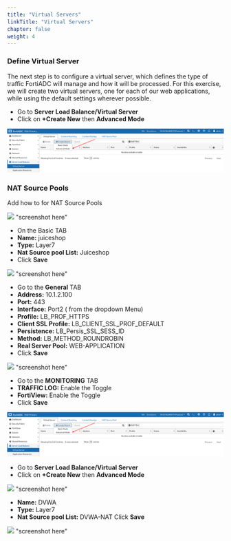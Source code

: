 ```yaml
---
title: "Virtual Servers"
linkTitle: "Virtual Servers"
chapter: false
weight: 4
---
```

### **Define Virtual Server**

The next step is to configure a virtual server, which defines the type of traffic FortiADC will manage and how it will be processed. For this exercise, we will create two virtual servers, one for each of our web applications, while using the default settings wherever possible.

- Go to **Server Load Balance/Virtual Server**
- Click on **+Create New** then **Advanced Mode**

![](fad-vs.png)

### **NAT Source Pools**

Add how to for NAT Source Pools

![](image-placeholder) "screenshot here"

- On the Basic TAB 
- **Name:** juiceshop
- **Type:** Layer7
- **Nat Source pool List:** Juiceshop
- Click **Save**

![](image-placeholder) "screenshot here"

- Go to the **General** TAB 
- **Address:** 10.1.2.100
- **Port:** 443
- **Interface:** Port2 ( from the dropdown Menu) 
- **Profile:** LB_PROF_HTTPS
- **Client SSL Profile:** LB_CLIENT_SSL_PROF_DEFAULT
- **Persistence:** LB_Persis_SSL_SESS_ID
- **Method:** LB_METHOD_ROUNDROBIN
- **Real Server Pool:** WEB-APPLICATION
- Click **Save**

![](image-placeholder) "screenshot here"

- Go to the **MONITORING** TAB
- **TRAFFIC LOG:** Enable the Toggle
- **FortiView:** Enable the Toggle
- Click **Save**

![](fad-vs.png)

- Go to **Server Load Balance/Virtual Server**
- Click on **+Create New** then **Advanced Mode**

![](image-placeholder) "screenshot here"

- **Name:** DVWA
- **Type:** Layer7
- **Nat Source pool List:** DVWA-NAT
Click **Save**

![](image-placeholder) "screenshot here"